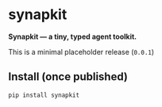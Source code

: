 # synapkit

**Synapkit — a tiny, typed agent toolkit.**

This is a minimal placeholder release (`0.0.1`) 

## Install (once published)

```bash
pip install synapkit
```

